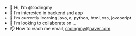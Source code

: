 - 👋 Hi, I’m @codingmy
- 👀 I’m interested in backend and app 
- 🌱 I’m currently learning java, c, python, html, css, javascript
- 💞️ I’m looking to collaborate on ...
- 📫 How to reach me email, codingmy@naver.com

<!---
codingmy/codingmy is a ✨ special ✨ repository because its `README.md` (this file) appears on your GitHub profile.
You can click the Preview link to take a look at your changes.
--->
